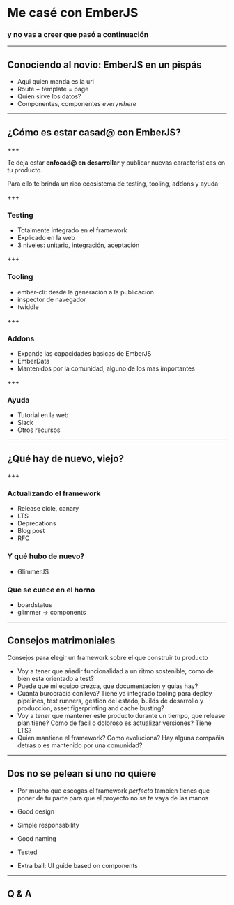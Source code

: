 # Me casé con EmberJS 
### y no vas a creer que pasó a continuación

---

## Conociendo al novio: EmberJS en un pispás

 - Aqui quien manda es la url
 - Route + template = page
 - Quien sirve los datos?
 - Componentes, componentes *everywhere*

---

## ¿Cómo es estar casad@ con EmberJS?

+++

Te deja estar **enfocad@ en desarrollar** y publicar nuevas características en tu producto.

Para ello te brinda un rico ecosistema de testing, tooling, addons y ayuda

+++

### Testing

 - Totalmente integrado en el framework
 - Explicado en la web
 - 3 niveles: unitario, integración, aceptación

+++

### Tooling

 - ember-cli: desde la generacion a la publicacion
 - inspector de navegador
 - twiddle

+++

### Addons
 - Expande las capacidades basicas de EmberJS
 - EmberData
 - Mantenidos por la comunidad, alguno de los mas importantes

+++

### Ayuda

 - Tutorial en la web
 - Slack
 - Otros recursos

---

## ¿Qué hay de nuevo, viejo?

+++

### Actualizando el framework
 
 - Release cicle, canary
 - LTS 
 - Deprecations
 - Blog post
 - RFC

### Y qué hubo de nuevo?

 - GlimmerJS

### Que se cuece en el horno
 
 - boardstatus
 - glimmer -> components

---

## Consejos matrimoniales

Consejos para elegir un framework sobre el que construir tu producto

 - Voy a tener que añadir funcionalidad a un ritmo sostenible, como de bien esta orientado a test?
 - Puede que mi equipo crezca, que documentacion y guias hay? 
 - Cuanta burocracia conlleva? Tiene ya integrado tooling para deploy pipelines, test runners, gestion del estado, builds de desarrollo y produccion, asset figerprinting and cache busting?
 - Voy a tener que mantener este producto durante un tiempo, que release plan tiene? Como de facil o doloroso es actualizar versiones? Tiene LTS?
 - Quien mantiene el framework? Como evoluciona? Hay alguna compañia detras o es mantenido por una comunidad?

---

## Dos no se pelean si uno no quiere

 - Por mucho que escogas el framework *perfecto* tambien tienes que poner de tu parte para que el proyecto no se te vaya de las manos

 - Good design
 - Simple responsability
 - Good naming
 - Tested

 - Extra ball: UI guide based on components

---

## Q & A

